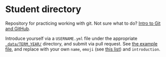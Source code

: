# Student directory 
Repository for practicing working with git. Not sure what to do?  [Intro to Git and GitHub](http://htcmosman.github.io/courses-gen/documents/intro-to-git.html).

Introduce yourself via a `USERNAME.yml` file under the appropriate [`_data/TERM_YEAR/`](_data/) directory, and submit via pull request. See [the example file](_data/summer_2015/htcmosman.json), and replace with your own `name`, `emoji` (see [this list](http://www.emoji-cheat-sheet.com/)) and `introduction`.
